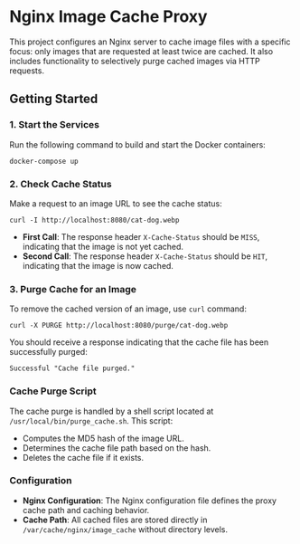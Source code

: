 # Nginx Image Cache Proxy

This project configures an Nginx server to cache image files with a specific focus: only images that are requested at least twice are cached. It also includes functionality to selectively purge cached images via HTTP requests.

## Getting Started


### 1. Start the Services

Run the following command to build and start the Docker containers:

    docker-compose up


### 2. Check Cache Status

Make a request to an image URL to see the cache status:

    curl -I http://localhost:8080/cat-dog.webp

- **First Call**: The response header `X-Cache-Status` should be `MISS`, indicating that the image is not yet cached.
- **Second Call**: The response header `X-Cache-Status` should be `HIT`, indicating that the image is now cached.

### 3. Purge Cache for an Image

To remove the cached version of an image, use `curl` command:

    curl -X PURGE http://localhost:8080/purge/cat-dog.webp

You should receive a response indicating that the cache file has been successfully purged:

    Successful "Cache file purged."

### Cache Purge Script

The cache purge is handled by a shell script located at `/usr/local/bin/purge_cache.sh`. This script:

- Computes the MD5 hash of the image URL.
- Determines the cache file path based on the hash.
- Deletes the cache file if it exists.

### Configuration

- **Nginx Configuration**: The Nginx configuration file defines the proxy cache path and caching behavior.
- **Cache Path**: All cached files are stored directly in `/var/cache/nginx/image_cache` without directory levels.
